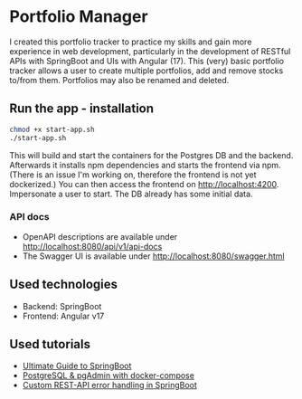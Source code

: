 # Portfolio Manager

I created this portfolio tracker to practice my skills and gain more experience in web development, particularly in the development of RESTful APIs with SpringBoot and UIs with Angular (17). This (very) basic portfolio tracker allows a user to create multiple portfolios, add and remove stocks to/from them. Portfolios may also be renamed and deleted.

## Run the app - installation

```bash
chmod +x start-app.sh
./start-app.sh
```

This will build and start the containers for the Postgres DB and the backend. Afterwards it installs npm dependencies and starts the frontend via npm. (There is an issue I'm working on, therefore the frontend is not yet dockerized.) You can then access the frontend on <http://localhost:4200>. Impersonate a user to start. The DB already has some initial data.

### API docs

- OpenAPI descriptions are available under <http://localhost:8080/api/v1/api-docs>
- The Swagger UI is available under <http://localhost:8080/swagger.html>

## Used technologies

- Backend: SpringBoot
- Frontend: Angular v17

## Used tutorials

- [Ultimate Guide to SpringBoot](https://youtu.be/Nv2DERaMx-4?si=FHX_haHS5XoMwo3i)
- [PostgreSQL & pgAdmin with docker-compose](https://github.com/khezen/compose-postgres/tree/master)
- [Custom REST-API error handling in SpringBoot](https://www.toptal.com/java/spring-boot-rest-api-error-handling)
